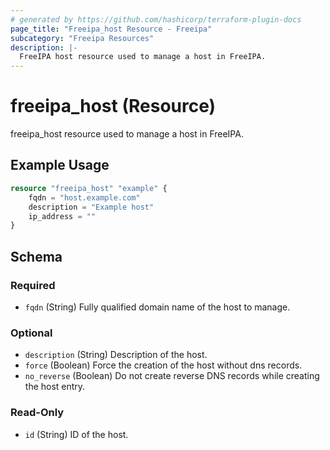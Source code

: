 ```yaml
---
# generated by https://github.com/hashicorp/terraform-plugin-docs
page_title: "Freeipa_host Resource - Freeipa"
subcategory: "Freeipa Resources"
description: |-
  FreeIPA host resource used to manage a host in FreeIPA.
---
```


# freeipa_host (Resource)

freeipa_host resource used to manage a host in FreeIPA.

## Example Usage

```terraform
resource "freeipa_host" "example" {
    fqdn = "host.example.com"
    description = "Example host"
    ip_address = ""
}
```

<!-- schema generated by tfplugindocs -->
## Schema

### Required
- `fqdn` (String) Fully qualified domain name of the host to manage.

### Optional

- `description` (String) Description of the host.
- `force` (Boolean) Force the creation of the host without dns records.
- `no_reverse` (Boolean) Do not create reverse DNS records while creating the host entry. 

### Read-Only

- `id` (String) ID of the host.
